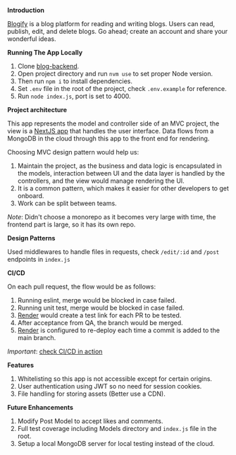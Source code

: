 **Introduction** 

[Blogify](https://blog-house.netlify.app/) is a blog platform for reading and writing blogs. Users can read, publish, edit, and delete blogs. Go ahead; create an account and share your wonderful ideas.

**Running The App Locally**
1. Clone [blog-backend](https://github.com/MohammadAl-khatib/blog-backend).
2. Open project directory and run `nvm use` to set proper Node version.
3. Then run `npm i` to install dependencies.
4. Set `.env` file in the root of the project, check `.env.example` for reference.
5. Run `node index.js`, port is set to 4000.


**Project architecture**

This app represents the model and controller side of an MVC project, the view is a [NextJS app](https://github.com/MohammadAl-khatib/blog-frontend) that handles the user interface. Data flows from a MongoDB in the cloud through this app to the front end for rendering.

Choosing MVC design pattern would help us:
1. Maintain the project, as the business and data logic is encapsulated in the models, interaction between UI and the data layer is handled by the controllers, and the view would manage rendering the UI.
2. It is a common pattern, which makes it easier for other developers to get onboard.
3. Work can be split between teams.

*Note*: Didn't choose a monorepo as it becomes very large with time, the frontend part is large, so it has its own repo.

**Design Patterns**

Used middlewares to handle files in requests, check `/edit/:id` and `/post` endpoints in `index.js`

**CI/CD**

On each pull request, the flow would be as follows:
1. Running eslint, merge would be blocked in case failed.
2. Running unit test, merge would be blocked in case failed.
3. [Render](https://dashboard.render.com/) would create a test link for each PR to be tested.
4. After acceptance from QA, the branch would be merged.
5. [Render](https://dashboard.render.com/) is configured to re-deploy each time a commit is added to the main branch.

*Important*: [check CI/CD in action](https://github.com/MohammadAl-khatib/blog-backend/pull/4)

**Features**
1. Whitelisting so this app is not accessible except for certain origins.
2. User authentication using JWT so no need for session cookies.
3. File handling for storing assets (Better use a CDN).

**Future Enhancements**
1. Modify Post Model to accept likes and comments.
2. Full test coverage including Models directory and `index.js` file in the root.
3. Setup a local MongoDB server for local testing instead of the cloud.